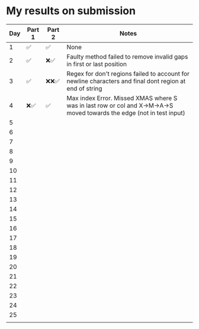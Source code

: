 # My results on submission
| Day | Part 1   | Part 2   |   Notes    |
|-----|----------|----------|------------|
| 1   |✅|✅|None|
| 2   |✅|❌✅|Faulty method failed to remove invalid gaps in first or last position|
| 3   |✅|❌❌✅ |Regex for don't regions failed to account for newline characters and final dont region at end of string|
| 4   |❌✅|✅| Max index Error. Missed XMAS where S was in last row or col and X->M->A->S moved towards the edge (not in test input)|
| 5   ||||
| 6   ||||
| 7   ||||
| 8   ||||
| 9   ||||
| 10  ||||
| 11  ||||
| 12  ||||
| 13  ||||
| 14  ||||
| 15  ||||
| 16  ||||
| 17  ||||
| 18  ||||
| 19  ||||
| 20  ||||
| 21  ||||
| 22  ||||
| 23  ||||
| 24  ||||
| 25  ||||
||||